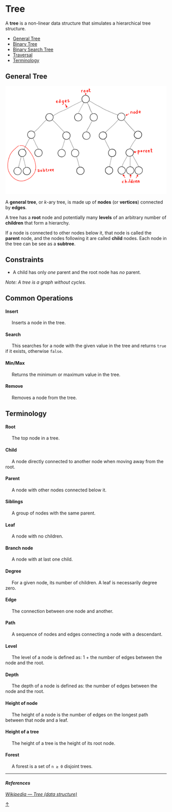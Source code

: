 # Tree
A **tree** is a non-linear data structure that simulates a hierarchical tree structure.

- [General Tree](#general-tree)
- [Binary Tree](binary-tree)
- [Binary Search Tree](binary-search-tree)
- [Traversal](../../algorithms/tree)
- [Terminology](#terminology)

## General Tree

<p align="center">
  <img src="../../../assets/k-ary_tree.svg" width="600" />
</p>

A **general tree**, or _k_-ary tree, is made up of **nodes** (or **vertices**) connected by **edges**.

A tree has a **root** node and potentially many **levels** of an arbitrary number of **children** that form a hierarchy.

If a node is connected to other nodes below it, that node is called the **parent** node, and the nodes following it are called **child** nodes. Each node in the tree can be see as a **subtree**.

## Constraints
- A child has only _one_ parent and the root node has _no_ parent.

_Note: A tree is a graph without cycles._

## Common Operations
#### Insert
<img width="20px" />Inserts a node in the tree.

#### Search
<img width="20px" />This searches for a node with the given value in the tree and returns `true` if it exists, otherwise `false`.

#### Min/Max
<img width="20px" />Returns the minimum or maximum value in the tree.

#### Remove
<img width="20px" />Removes a node from the tree.

## Terminology

#### Root
<img width="20px" />The top node in a tree.

#### Child
<img width="20px" />A node directly connected to another node when moving away from the root.

#### Parent
<img width="20px" />A node with other nodes connected below it.

#### Siblings
<img width="20px" />A group of nodes with the same parent.

#### Leaf
<img width="20px" />A node with no children.

#### Branch node
<img width="20px" />A node with at last one child.

#### Degree
<img width="20px" />For a given node, its number of children. A leaf is necessarily degree zero.

#### Edge
<img width="20px" />The connection between one node and another.

#### Path
<img width="20px" />A sequence of nodes and edges connecting a node with a descendant.

#### Level
<img width="20px" />The level of a node is defined as: 1 + the number of edges between the node and the root.

#### Depth
<img width="20px" />The depth of a node is defined as: the number of edges between the node and the root.

#### Height of node
<img width="20px" />The height of a node is the number of edges on the longest path between that node and a leaf.

#### Height of a tree
<img width="20px" />The height of a tree is the height of its root node.

#### Forest
<img width="20px" />A forest is a set of `n ≥ 0` disjoint trees.

<hr>

#### _References_

_[Wikipedia — Tree (data structure)](https://en.wikipedia.org/wiki/Tree_(data_structure))_

[↑](#tree)